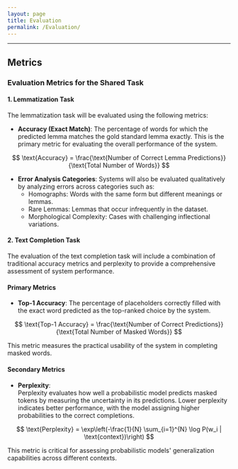 ```yaml
---
layout: page
title: Evaluation
permalink: /Evaluation/
---
```

___
## Metrics

### Evaluation Metrics for the Shared Task

#### **1. Lemmatization Task**  
The lemmatization task will be evaluated using the following metrics:

- **Accuracy (Exact Match)**: The percentage of words for which the predicted lemma matches the gold standard lemma exactly. This is the primary metric for evaluating the overall performance of the system.
  
$$
\text{Accuracy} = \frac{\text{Number of Correct Lemma Predictions}}{\text{Total Number of Words}}
$$

- **Error Analysis Categories**: Systems will also be evaluated qualitatively by analyzing errors across categories such as:
  - Homographs: Words with the same form but different meanings or lemmas.
  - Rare Lemmas: Lemmas that occur infrequently in the dataset.
  - Morphological Complexity: Cases with challenging inflectional variations.

#### **2. Text Completion Task**  
The evaluation of the text completion task will include a combination of traditional accuracy metrics and perplexity to provide a comprehensive assessment of system performance.

#### **Primary Metrics**
- **Top-1 Accuracy**: The percentage of placeholders correctly filled with the exact word predicted as the top-ranked choice by the system.
  
$$
\text{Top-1 Accuracy} = \frac{\text{Number of Correct Predictions}}{\text{Total Number of Masked Words}}
$$
  
  This metric measures the practical usability of the system in completing masked words.

#### **Secondary Metrics**
- **Perplexity**:  
  Perplexity evaluates how well a probabilistic model predicts masked tokens by measuring the uncertainty in its predictions. Lower perplexity indicates better performance, with the model assigning higher probabilities to the correct completions.
  
$$
\text{Perplexity} = \exp\left(-\frac{1}{N} \sum_{i=1}^{N} \log P(w_i | \text{context})\right)
$$
  
  This metric is critical for assessing probabilistic models' generalization capabilities across different contexts.
